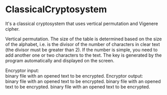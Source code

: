 # ClassicalCryptosystem
It's a classical cryptosystem that uses vertical permutation and Vigenere cipher.

Vertical permutation. The size of the table is determined based on the size of the alphabet, i.e. is the divisor of the number of characters in clear text (the divisor must be greater than 2). If the number is simple, you need to add another one or two characters to the text. The key is generated by the program automatically and displayed on the screen.

Encryptor input:<br>
binary file with an opened text to be encrypted.
Encryptor output:<br>
binary file with an opened text to be encrypted.
binary file with an opened text to be encrypted.
binary file with an opened text to be encrypted.
